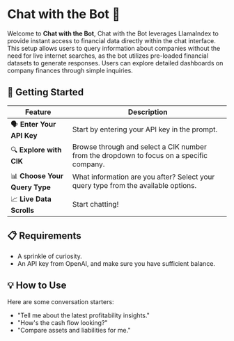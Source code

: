 #  Chat with the Bot 🦙

Welcome to **Chat with the Bot**, Chat with the Bot leverages LlamaIndex to provide instant access to financial data directly within the chat interface. This setup allows users to query information about companies without the need for live internet searches, as the bot utilizes pre-loaded financial datasets to generate responses. Users can explore detailed dashboards on company finances through simple inquiries.


## 🚀 Getting Started

| Feature                    | Description                                                                               |
|----------------------------|-------------------------------------------------------------------------------------------|
| 🗣 **Enter Your API Key** | Start by entering your API key in the prompt.                                             |
| 🔍 **Explore with CIK**     | Browse through and select a CIK number from the dropdown to focus on a specific company.  |
| 📊 **Choose Your Query Type**  | What information are you after? Select your query type from the available options.        |
| 📈 **Live Data Scrolls**    | Start chatting!                                                                           |


## 📋 Requirements

- A sprinkle of curiosity.
- An API key from OpenAI, and make sure you have sufficient balance.

## 💡 How to Use

Here are some conversation starters:

- "Tell me about the latest profitability insights."
- "How's the cash flow looking?"
- "Compare assets and liabilities for me."
